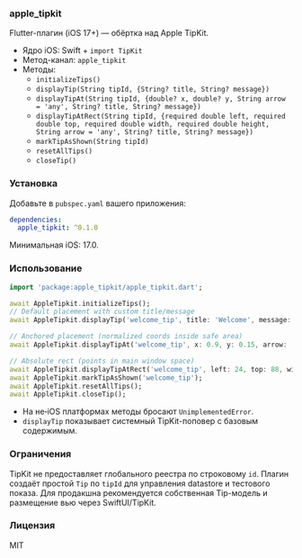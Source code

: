 ### apple_tipkit

Flutter-плагин (iOS 17+) — обёртка над Apple TipKit.

- Ядро iOS: Swift + `import TipKit`
- Метод-канал: `apple_tipkit`
- Методы:
  - `initializeTips()`
  - `displayTip(String tipId, {String? title, String? message})`
  - `displayTipAt(String tipId, {double? x, double? y, String arrow = 'any', String? title, String? message})`
  - `displayTipAtRect(String tipId, {required double left, required double top, required double width, required double height, String arrow = 'any', String? title, String? message})`
  - `markTipAsShown(String tipId)`
  - `resetAllTips()`
  - `closeTip()`

### Установка

Добавьте в `pubspec.yaml` вашего приложения:

```yaml
dependencies:
  apple_tipkit: ^0.1.0
```

Минимальная iOS: 17.0.

### Использование

```dart
import 'package:apple_tipkit/apple_tipkit.dart';

await AppleTipkit.initializeTips();
// Default placement with custom title/message
await AppleTipkit.displayTip('welcome_tip', title: 'Welcome', message: 'Tap to continue');

// Anchored placement (normalized coords inside safe area)
await AppleTipkit.displayTipAt('welcome_tip', x: 0.9, y: 0.15, arrow: 'down', title: 'Menu', message: 'Open options');

// Absolute rect (points in main window space)
await AppleTipkit.displayTipAtRect('welcome_tip', left: 24, top: 88, width: 32, height: 32, arrow: 'right');
await AppleTipkit.markTipAsShown('welcome_tip');
await AppleTipkit.resetAllTips();
await AppleTipkit.closeTip();
```

- На не‑iOS платформах методы бросают `UnimplementedError`.
- `displayTip` показывает системный TipKit-поповер с базовым содержимым.

### Ограничения

TipKit не предоставляет глобального реестра по строковому `id`. Плагин создаёт простой `Tip` по `tipId` для управления datastore и тестового показа. Для продакшна рекомендуется собственная Tip-модель и размещение вью через SwiftUI/TipKit.

### Лицензия

MIT


